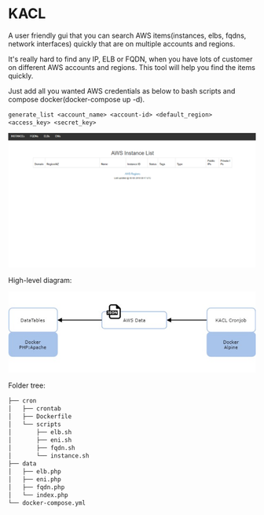 # KACL
A user friendly gui that you can search AWS items(instances, elbs, fqdns, network interfaces) quickly that are on multiple accounts and regions.

It's really hard to find any IP, ELB or FQDN, when you have lots of customer on different AWS accounts and regions. This tool will help you find the items quickly.

Just add all you wanted AWS credentials as below to bash scripts and compose docker(docker-compose up -d).
```
generate_list <account_name> <account-id> <default_region> <access_key> <secret_key>
```
![alt text](kacl_searchtext.gif)

High-level diagram:

![alt text](kacl_diagram.jpg)

Folder tree:
```
├── cron
│   ├── crontab
│   ├── Dockerfile
│   └── scripts
│       ├── elb.sh
│       ├── eni.sh
│       ├── fqdn.sh
│       └── instance.sh
├── data
│   ├── elb.php
│   ├── eni.php
│   ├── fqdn.php
│   └── index.php
└── docker-compose.yml

```
